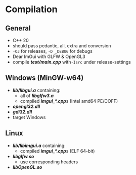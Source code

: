 # Compilation

## General

- C++ 20
- should pass pedantic, all, extra and conversion
- `-O3` for releases, `-D _DEBUG` for debugs
- Dear ImGui with GLFW & OpenGL3
- compile ***test/main.cpp*** with`-Isrc` under release-settings

## Windows (MinGW-w64)

- ***lib/libgui.a*** containing:
    - all of ***libglfw3.a***
    - compiled ***imgui_\*.cpp***s (Intel amd64 PE/COFF)
- ***opengl32.dll***
- ***gdi32.dll***
- target Windows

## Linux

- ***lib/libimgui.a*** containing:
    - compiled ***imgui_\*.cpp***s (ELF 64-bit)
- ***libglfw.so***
    - use corresponding headers
- ***libOpenGL.so***
